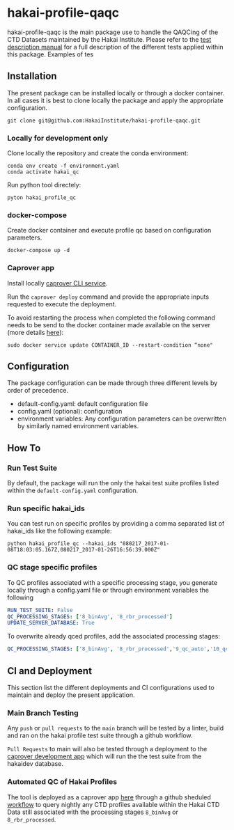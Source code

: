 # hakai-profile-qaqc

hakai-profile-qaqc is the main package use to handle the QAQCing of the CTD Datasets maintained by the Hakai Institute. Please refer to the [test description manual](tests_description.md) for a full description of the different tests applied within this package. Examples of tes

## Installation
The present package can be installed locally or through a docker container.
In all cases it is best to clone locally the package and apply the appropriate configuration.

```terminal 
git clone git@github.com:HakaiInstitute/hakai-profile-qaqc.git
```
### Locally for development only
Clone locally the repository and create the conda environment:

```terminal
conda env create -f environment.yaml
conda activate hakai_qc
```
Run python tool directely:

```terminal
pyton hakai_profile_qc
```



### docker-compose
Create docker container and execute profile qc based on configuration parameters.
```terminal
docker-compose up -d
```
### Caprover app
Install locally [caprover CLI service](https://caprover.com/docs/cli-commands.html).

Run the `caprover deploy` command and provide the appropriate inputs requested to execute the deployment.

To avoid restarting the process when completed the following command needs to be send to the docker container made available on the server (more details [here](https://blog.alexellis.io/containers-on-swarm/)):

```shell
sudo docker service update CONTAINER_ID --restart-condition “none"
```

## Configuration
The package configuration can be made through three different levels by order of precedence.

- default-config.yaml: default configuration file
- config.yaml (optional): configuration
- environment variables: Any configuration parameters can be overwritten by similarly named environment variables.


## How To
### Run Test Suite
By default, the package will run the only the hakai test suite profiles listed within the `default-config.yaml` configuration.

### Run specific hakai_ids
You can test run on specific profiles by providing a comma separated list of hakai_ids like the following example:
```
python hakai_profile_qc --hakai_ids "080217_2017-01-08T18:03:05.167Z,080217_2017-01-26T16:56:39.000Z"
```

### QC stage specific profiles
To QC profiles associated with a specific processing stage, you generate locally through a config.yaml file or through environment variables the following 
``` yaml
RUN_TEST_SUITE: False
QC_PROCESSING_STAGES: ['8_binAvg', '8_rbr_processed']
UPDATE_SERVER_DATABASE: True
```
To overwrite already qced profiles, add the associated processing stages:
```yaml
QC_PROCESSING_STAGES: ['8_binAvg', '8_rbr_processed','9_qc_auto','10_qc_pi']
```

## CI and Deployment
This section list the different deployments and CI configurations used to maintain and deploy the present application.
### Main Branch Testing 
Any `push` or `pull requests` to the `main` branch will be tested by a linter, build and ran on the hakai profile test suite through a github workflow.

`Pull Requests` to main will also be tested through a deployment to the [caprover development app](https://captain.server.hak4i.org/#/apps/details/hakai-profile-qc-test-suite-development) which will run the the test suite from the hakaidev database.

### Automated QC of Hakai Profiles
The tool is deployed as a caprover app [here](https://captain.server.hak4i.org/#/apps/details/hakai-profile-qc-production) through a github sheduled [workflow](.github/workflows/cron-job-qc-unqced-profiles-hecate.yml) to query nightly any CTD profiles available within the Hakai CTD Data still associated with the processing stages `8_binAvg` or `8_rbr_processed`.